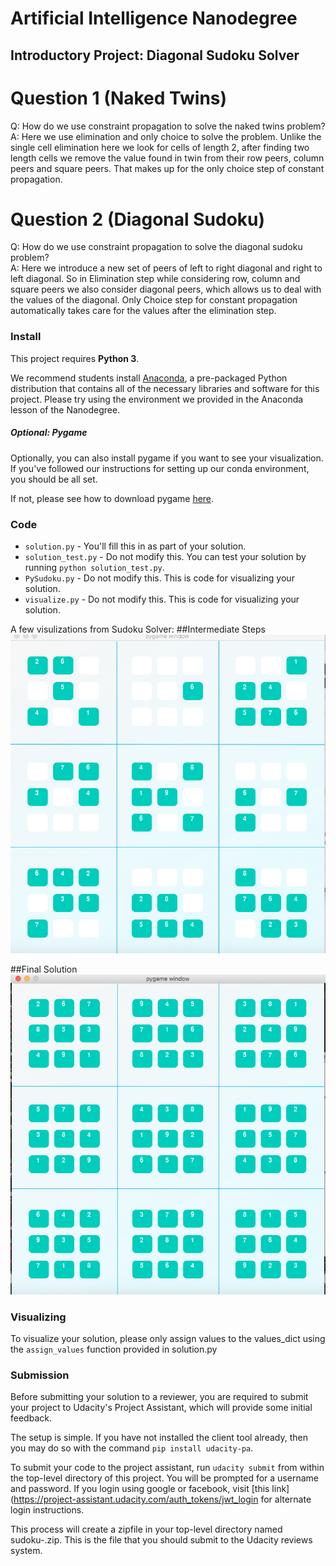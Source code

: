 # Artificial Intelligence Nanodegree
## Introductory Project: Diagonal Sudoku Solver

# Question 1 (Naked Twins)
Q: How do we use constraint propagation to solve the naked twins problem?  
A: 
Here we use elimination and only choice to solve the problem. Unlike the single cell elimination here we look for cells of length 2, after finding two length cells we remove the value found in twin from their row peers, column peers and square peers. That makes up for the only choice step of constant propagation.


# Question 2 (Diagonal Sudoku)
Q: How do we use constraint propagation to solve the diagonal sudoku problem?  
A: 
Here we introduce a new set of peers of left to right diagonal and right to left diagonal. So in Elimination step while considering row, column and square peers we also consider diagonal peers, which allows us to deal with the values of the diagonal. Only Choice step for constant propagation automatically takes care for the values after the elimination step.  

### Install

This project requires **Python 3**.

We recommend students install [Anaconda](https://www.continuum.io/downloads), a pre-packaged Python distribution that contains all of the necessary libraries and software for this project. 
Please try using the environment we provided in the Anaconda lesson of the Nanodegree.

##### Optional: Pygame

Optionally, you can also install pygame if you want to see your visualization. If you've followed our instructions for setting up our conda environment, you should be all set.

If not, please see how to download pygame [here](http://www.pygame.org/download.shtml).

### Code

* `solution.py` - You'll fill this in as part of your solution.
* `solution_test.py` - Do not modify this. You can test your solution by running `python solution_test.py`.
* `PySudoku.py` - Do not modify this. This is code for visualizing your solution.
* `visualize.py` - Do not modify this. This is code for visualizing your solution.

A few visulizations from Sudoku Solver:
##Intermediate Steps
![alt text](https://github.com/DivyanshBhatia/AI_Projects/blob/master/AIND-Sudoku/Intermediate.png)

##Final Solution
![alt text](https://github.com/DivyanshBhatia/AI_Projects/blob/master/AIND-Sudoku/Final.png)

### Visualizing

To visualize your solution, please only assign values to the values_dict using the ```assign_values``` function provided in solution.py

### Submission
Before submitting your solution to a reviewer, you are required to submit your project to Udacity's Project Assistant, which will provide some initial feedback.  

The setup is simple.  If you have not installed the client tool already, then you may do so with the command `pip install udacity-pa`.  

To submit your code to the project assistant, run `udacity submit` from within the top-level directory of this project.  You will be prompted for a username and password.  If you login using google or facebook, visit [this link](https://project-assistant.udacity.com/auth_tokens/jwt_login for alternate login instructions.

This process will create a zipfile in your top-level directory named sudoku-<id>.zip.  This is the file that you should submit to the Udacity reviews system.


